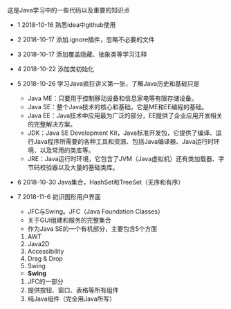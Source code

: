 这是Java学习中的一些代码以及重要的知识点

- 1 2018-10-16 熟悉idea中github使用
- 2 2018-10-17 添加.ignore插件，忽略不必要的文件
- 3 2018-10-17 添加覆盖隐藏、抽象类等学习注释
- 4 2018-10-22 添加类初始化
- 5 2018-10-26 学习Java疯狂讲义第一张，了解Java历史和基础只是
    - Java ME：只要用于控制移动设备和信息家电等有限存储设备。
    - Java SE：整个Java技术的核心和基础，它是ME和EE编程的基础。
    - Java EE：Java技术中应用最为广泛的部分，EE提供了企业应用开发相关的完整解决方案。
    - JDK：Java SE Development Kit，Java标准开发包，它提供了编译、运行Java程序所需要的各种工具和资源、包括Java编译器、Java运行时环境、以及常用的类库等。
    - JRE：Java运行时环境，它包含了JVM（Java虚拟机）还有类加载器、字节码校验器以及大量的基础类库。
- 6 2018-10-30 Java集合，HashSet和TreeSet（无序和有序）
- 7 2018-11-6 初识图形用户界面
    - JFC与Swing。JFC（Java Foundation Classes）
    - 关于GUI组建和服务的完整集合
    - 作为Java SE的一个有机部分，主要包含5个方面
    1. AWT
    2. Java2D
    3. Accessibility
    4. Drag & Drop
    5. Swing
    
    - **Swing**
    1. JFC的一部分
    2. 提供按钮、窗口、表格等所有组件
    3. 纯Java组件（完全用Java所写）